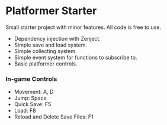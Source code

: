 # Platformer Starter
Small starter project with minor features. 
All code is free to use.  

* Dependency injection with Zenject.
* Simple save and load system.
* Simple collecting system. 
* Simple event system for functions to subscribe to.
* Basic platformer controls.

### In-game Controls 
* Movement: A, D
* Jump: Space
* Quick Save: F5
* Load: F8
* Reload and Delete Save Files: F1
